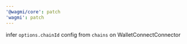 ```yaml
---
'@wagmi/core': patch
'wagmi': patch
---
```


infer `options.chainId` config from `chains` on WalletConnectConnector
